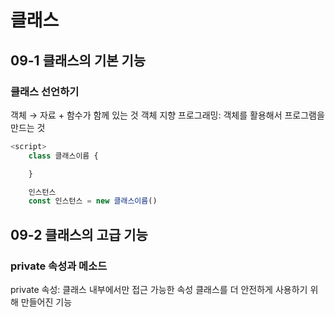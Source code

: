 # 클래스
## 09-1 클래스의 기본 기능

### 클래스 선언하기 
객체 → 자료 + 함수가 함께 있는 것
객체 지향 프로그래밍: 객체를 활용해서 프로그램을 만드는 것

```javascript
<script>
    class 클래스이름 {

    }

    인스턴스
    const 인스턴스 = new 클래스이름()
```

## 09-2 클래스의 고급 기능
### private 속성과 메소드
private 속성: 클래스 내부에서만 접근 가능한 속성
클래스를 더 안전하게 사용하기 위해 만들어진 기능
